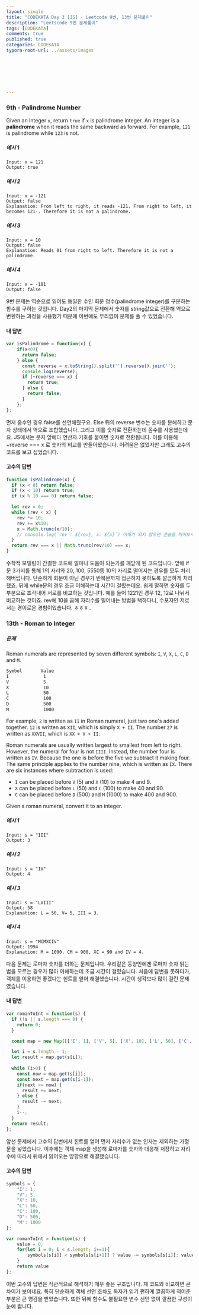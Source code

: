 ```yaml
---
layout: single
title: "CODEKATA Day 3 [JS] - Leetcode 9번, 13번 문제풀이"
description: "Leetscode 9번 문제풀이"
tags: [CODEKATA]
comments: true
published: true
categories: CODEKATA
typora-root-url: ../assets/images







---
```


###  9th - Palindrome Number



Given an integer `x`, return `true` if `x` is palindrome integer. An integer is a **palindrome** when it reads the same backward as forward. For example, `121` is palindrome while `123` is not.



##### 예시 1

```
Input: x = 121
Output: true
```



##### 예시 2

```
Input: x = -121
Output: false
Explanation: From left to right, it reads -121. From right to left, it becomes 121-. Therefore it is not a palindrome.
```



##### 예시 3

```
Input: x = 10
Output: false
Explanation: Reads 01 from right to left. Therefore it is not a palindrome.
```



##### 예시 4

```
Input: x = -101
Output: false
```



 9번 문제는 역순으로 읽어도 동일한 수인 회문 정수(palindrome integer)를 구분하는 함수를 구하는 것입니다. Day2의 마지막 문제에서 숫자를 string값으로 전환해 역으로 변환하는 과정을 사용했기 때문에 이번에도 무리없이 문제를 풀 수 있었습니다. 



#### 내 답변

```js
var isPalindrome = function(x) {
    if(x<0){
      return false;
    } else {
      const reverse = x.toString().split('').reverse().join('');
      console.log(reverse);
      if (+reverse === x) {
        return true;
      } else {
        return false;
      }
    };
};
```

 먼저 음수인 경우 false를 선언해줬구요. Else 뒤의 reverse 변수는 숫자를 분해하고 문자 상태에서 역으로 조합했습니다. 그리고 이를 숫자로 전환하는데 꼼수를 사용했는데요. JS에서는 문자 앞에다 연산자 기호를 붙이면 숫자로 전환됩니다. 이를 이용해 +reverse === x 로 숫자의 비교를 만들어봤습니다. 어려움은 없었지만 그래도 고수의 코드를 보고 싶었습니다.



#### 고수의 답변

```js
function isPalindrome(x) {
  if (x < 0) return false;
  if (x < 10) return true;
  if (x % 10 === 0) return false;

  let rev = 0;
  while (rev < x) {
    rev *= 10;
    rev += x%10;
    x = Math.trunc(x/10);
    // console.log(`rev : ${rev}, x: ${x}`) 이해가 되지 않으면 콘솔을 찍어보세요
  }
  return rev === x || Math.trunc(rev/10) === x;
}
```

 수학적 모델링이 간결한 코드에 얼마나 도움이 되는가를 깨닫게 된 코드입니다. 앞에 if문 3가지를 통해 1의 자리와 20, 100, 5550등 10의 자리로 떨어지는 경우를 모두 처리해버립니다. 단순하게 회문이 아닌 경우가 반복문까지 접근하지 못하도록 깔끔하게 처리했죠. 뒤에 while문의 경우 조금 이해하는데 시간이 걸렸는데요. 쉽게 말하면 숫자를 두 부분으로 조각내어 서로를 비교하는 것입니다. 예를 들어 1221인 경우 12, 12로 나눠서 비교하는 것이죠. rev에 10을 곱해 자리수를 밀어내는 방법을 택하다니, 수포자인 저로서는 경이로운 경험이었습니다. ㅎㅎㅎ..

 

###  13th - Roman to Integer

##### 문제

Roman numerals are represented by seven different symbols: `I`, `V`, `X`, `L`, `C`, `D` and `M`.

```markdown
Symbol       Value
I             1
V             5
X             10
L             50
C             100
D             500
M             1000
```

For example, `2` is written as `II` in Roman numeral, just two one's added together. `12` is written as `XII`, which is simply `X + II`. The number `27` is written as `XXVII`, which is `XX + V + II`.

Roman numerals are usually written largest to smallest from left to right. However, the numeral for four is not `IIII`. Instead, the number four is written as `IV`. Because the one is before the five we subtract it making four. The same principle applies to the number nine, which is written as `IX`. There are six instances where subtraction is used:

- `I` can be placed before `V` (5) and `X` (10) to make 4 and 9. 
- `X` can be placed before `L` (50) and `C` (100) to make 40 and 90. 
- `C` can be placed before `D` (500) and `M` (1000) to make 400 and 900.

Given a roman numeral, convert it to an integer.



##### 예시 1

```
Input: s = "III"
Output: 3
```



##### 예시 2

```
Input: s = "IV"
Output: 4
```



##### 예시 3

```
Input: s = "LVIII"
Output: 58
Explanation: L = 50, V= 5, III = 3.
```



##### 예시 4

```
Input: s = "MCMXCIV"
Output: 1994
Explanation: M = 1000, CM = 900, XC = 90 and IV = 4.
```



 다음 문제는 로마자 숫자를 더하는 문제입니다. 우리같은 동양인에겐 로마자 숫자 읽는 법을 모르는 경우가 많아 이해하는데 조금 시간이 걸렸습니다. 처음에 답변을 못하다가, 객체를 이용하면 좋겠다는 힌트를 얻어 해결했습니다. 시간이 생각보다 많이 걸린 문제였습니다.



#### 내 답변

```js
var romanToInt = function(s) {
  if (!s || s.length === 0) {
    return 0;
  }

  const map = new Map([['I', 1], ['V', 5], ['X', 10], ['L', 50], ['C', 100], ['D', 500], ['M', 1000]]);

  let i = s.length - 1;
  let result = map.get(s[i]);
  
  while (i>0) {
    const now = map.get(s[i]);
    const next = map.get(s[i-1]);
    if(next >= now) {
      result += next;
    } else {
      result -= next;
    }
    i--;
  }
  return result;
};
```

 앞선 문제에서 고수의 답변에서 힌트를 얻어 먼저 자리수가 없는 인자는 제외하는 가정문을 넣었습니다. 이후에는 객체 map을 생성해 로마자를 숫자와 대응해 저장하고 자리수에 따라서 뒤에서 읽어오는 방향으로 해결했습니다. 



#### 고수의 답변

```js
symbols = {
    "I": 1,
    "V": 5,
    "X": 10,
    "L": 50,
    "C": 100,
    "D": 500,
    "M": 1000
};

var romanToInt = function(s) {
    value = 0;
    for(let i = 0; i < s.length; i+=1){
        symbols[s[i]] < symbols[s[i+1]] ? value -= symbols[s[i]]: value += symbols[s[i]]
    }
    return value
};
```

 이번 고수의 답변은 직관적으로 해석하기 매우 좋은 구조입니다. 제 코드와 비교하면 큰 차이가 보이네요. 특히 단순하게 객체 선언 조차도 독자가 읽기 편하게 깔끔하게 적어준 부분은 큰 영감을 받았습니다. 또한 뒤에 함수도 불필요한 변수 선언 없이 깔끔한 구성이 눈에 띕니다.

 